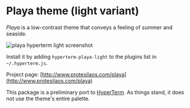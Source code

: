 # Playa theme (light variant)

*Playa* is a low-contrast theme that conveys a feeling of summer and seaside.

![playa hyperterm light screenshot](https://raw.githubusercontent.com/protesilaos/prot16/master/playa/hyperterm/screenshot.png)

Install it by adding `hyperterm-playa-light` to the plugins list in `~/.hyperterm.js`.

Project page: [http://www.protesilaos.com/playa](http://www.protesilaos.com/playa)

This package is a preliminary port to [HyperTerm](https://hyperterm.org/). As things stand, it does not use the theme's entire palette.
